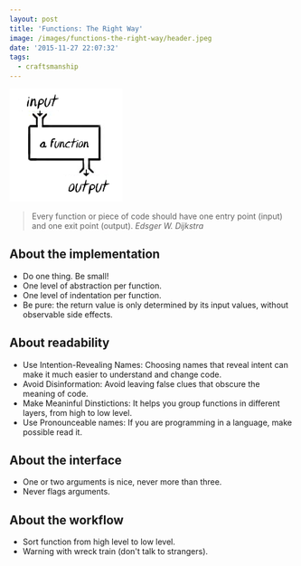 ```yaml
---
layout: post
title: 'Functions: The Right Way'
image: /images/functions-the-right-way/header.jpeg
date: '2015-11-27 22:07:32'
tags:
  - craftsmanship
---
```


![](/images/functions-the-right-way/ve9my2x.png)

> Every function or piece of code should have one entry point (input) and one exit point (output).
<cite>Edsger W. Dijkstra</cite>

## About the implementation

- Do one thing. Be small!
- One level of abstraction per function.
- One level of indentation per function.
- Be pure: the return value is only determined by its input values, without observable side effects.

## About readability

- Use Intention-Revealing Names: Choosing names that reveal intent can make it much easier to understand and change code.
- Avoid Disinformation: Avoid leaving false clues that obscure the meaning of code.
- Make Meaninful Dinstictions: It helps you group functions in different layers, from high to low level.
- Use Pronounceable names: If you are programming in a language, make possible read it.

## About the interface

- One or two arguments is nice, never more than three.
- Never flags arguments.

## About the workflow

- Sort function from high level to low level.
- Warning with wreck train (don't talk to strangers).
